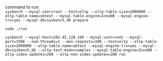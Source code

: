 command to run:  
`sysbench --mysql-user=root --test=oltp --oltp-table-size=2000000 --oltp-table-name=sbtest --mysql-table-engine=InnoDB --mysql-engine-trx=yes --mysql-db=sysbench_db prepare` 

`sudo ./run`  
  
`sysbench --mysql-host=202.45.128.160 --mysql-user=root --mysql-port=3306 --num-threads=1 --max-requests=100 --test=oltp --oltp-table-size=2000000 --oltp-table-name=sbtest --mysql-engine-trx=yes --mysql-db=sysbench_db --oltp-test-mode=complex --mysql-table-engine=InnoDB --oltp-index-updates=200 --oltp-non-index-updates=200 run`
